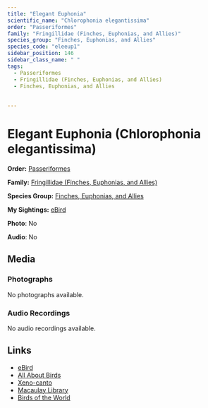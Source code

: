 ```yaml
---
title: "Elegant Euphonia"
scientific_name: "Chlorophonia elegantissima"
order: "Passeriformes"
family: "Fringillidae (Finches, Euphonias, and Allies)"
species_group: "Finches, Euphonias, and Allies"
species_code: "eleeup1"
sidebar_position: 146
sidebar_class_name: " "
tags: 
  - Passeriformes
  - Fringillidae (Finches, Euphonias, and Allies)
  - Finches, Euphonias, and Allies
  
  
---
```


# Elegant Euphonia (Chlorophonia elegantissima)

**Order:** [Passeriformes](/tags/passeriformes)

**Family:** [Fringillidae (Finches, Euphonias, and Allies)](/tags/fringillidae-finches-euphonias-and-allies)

**Species Group:** [Finches, Euphonias, and Allies](/tags/finches-euphonias-and-allies)

**My Sightings:** [eBird](https://ebird.org/lifelist?r=world&time=life&spp=eleeup1)

**Photo**: No 

**Audio**: No

## Media
### Photographs
No photographs available.

### Audio Recordings
No audio recordings available.

## Links
* [eBird](https://ebird.org/species/eleeup1) 
* [All About Birds](https://www.allaboutbirds.org/guide/eleeup1) 
* [Xeno-canto](https://www.xeno-canto.org/species/chlorophonia-elegantissima) 
* [Macaulay Library](https://search.macaulaylibrary.org/catalog?taxonCode=eleeup1&sort=rating_rank_desc)
* [Birds of the World](https://birdsoftheworld.org/bow/species/eleeup1)
